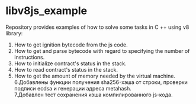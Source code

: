 # libv8js_example

Repository provides examples of how to solve some tasks in C ++ using v8 library:
1. How to get ignition bytecode from the js code.
2. How to get and parse bytecode with regard to specifying the number of instructions.
3. How to initialize contract's status in the stack.
4. How to read contract's status in the stack.
5. How to get the amount of memory needed by the virtual machine.<br/>
6.Добавлены функции получения sha256-хэша от строки, проверки подписи ecdsa и генерации адреса metahash.<br/>
7.Добавлен тест сохранения кэша компилированного js-кода.<br/>
